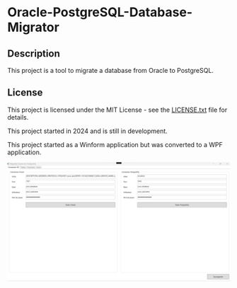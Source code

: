 # Oracle-PostgreSQL-Database-Migrator

## Description

This project is a tool to migrate a database from Oracle to PostgreSQL.

## License

This project is licensed under the MIT License - see the [LICENSE.txt](LICENSE.txt) file for details.

This project started in 2024 and is still in development.

This project started as a Winform application but was converted to a WPF application.

![Migration_Oracle_To_PostgreSQL.png](Migration_Oracle_To_PostgreSQL.png)

